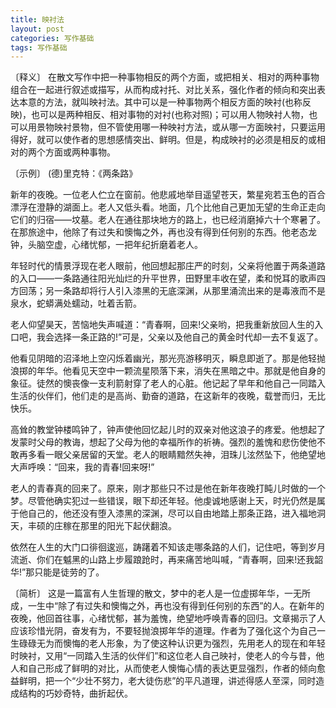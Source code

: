 ```yaml
---
title: 映衬法
layout: post
categories: 写作基础
tags: 写作基础
---
```


〔释义〕 在散文写作中把一种事物相反的两个方面，或把相关、相对的两种事物组合在一起进行叙述或描写，从而构成衬托、对比关系，强化作者的倾向和突出表达本意的方法，就叫映衬法。其中可以是一种事物两个相反方面的映衬(也称反映)，也可以是两种相反、相对事物的对衬(也称对照)；可以用人物映衬人物，也可以用景物映衬景物，但不管使用哪一种映衬方法，或从哪一方面映衬，只要运用得好，就可以使作者的思想感情突出、鲜明。但是，构成映衬的必须是相反的或相对的两个方面或两种事物。

〔示例〕 (德)里克特：《两条路》

新年的夜晚。一位老人伫立在窗前。他悲戚地举目遥望苍天，繁星宛若玉色的百合漂浮在澄静的湖面上。老人又低头看。地面，几个比他自己更加无望的生命正走向它们的归宿——坟墓。老人在通往那块地方的路上，也已经消磨掉六十个寒暑了。在那旅途中，他除了有过失和懊悔之外，再也没有得到任何别的东西。他老态龙钟，头脑空虚，心绪忧郁，一把年纪折磨着老人。

年轻时代的情景浮现在老人眼前，他回想起那庄严的时刻，父亲将他置于两条道路的入口——一条路通往阳光灿烂的升平世界，田野里丰收在望，柔和悦耳的歌声四方回荡；另一条路却将行人引入漆黑的无底深渊，从那里涌流出来的是毒液而不是泉水，蛇蟒满处蠕动，吐着舌箭。

老人仰望昊天，苦恼地失声喊道：“青春啊，回来!父亲哟，把我重新放回人生的入口吧，我会选择一条正路的!”可是，父亲以及他自己的黄金时代却一去不复返了。

他看见阴暗的沼泽地上空闪烁着幽光，那光亮游移明灭，瞬息即逝了。那是他轻抛浪掷的年华。他看见天空中一颗流星陨落下来，消失在黑暗之中。那就是他自身的象征。徒然的懊丧像一支利箭射穿了老人的心脏。他记起了早年和他自己一同踏入生活的伙伴们，他们走的是高尚、勤奋的道路，在这新年的夜晚，载誉而归，无比快乐。

高耸的教堂钟楼鸣钟了，钟声使他回忆起儿时的双亲对他这浪子的疼爱。他想起了发蒙时父母的教诲，想起了父母为他的幸福所作的祈祷。强烈的羞愧和悲伤使他不敢再多看一眼父亲居留的天堂。老人的眼睛黯然失神，泪珠儿泫然坠下，他绝望地大声呼唤：“回来，我的青春!回来呀!”

老人的青春真的回来了。原来，刚才那些只不过是他在新年夜晚打盹儿时做的一个梦。尽管他确实犯过一些错误，眼下却还年轻。他虔诚地感谢上天，时光仍然是属于他自己的，他还没有堕入漆黑的深渊，尽可以自由地踏上那条正路，进入福地洞天，丰硕的庄稼在那里的阳光下起伏翻浪。

依然在人生的大门口徘徊逡巡，踌躇着不知该走哪条路的人们，记住吧，等到岁月流逝、你们在魆黑的山路上步履踉跄时，再来痛苦地叫喊，“青春啊，回来!还我韶华!”那只能是徒劳的了。

〔简析〕 这是一篇富有人生哲理的散文，梦中的老人是一位虚掷年华，一无所成，一生中“除了有过失和懊悔之外，再也没有得到任何别的东西”的人。在新年的夜晚，他回首往事，心绪忧郁，甚为羞愧，绝望地呼唤青春的回归。文章揭示了人应该珍惜光阴，奋发有为，不要轻抛浪掷年华的道理。作者为了强化这个为自己一生碌碌无为而懊悔的老人形象，为了使这种认识更为强烈，先用老人的现在和年轻时映衬，又用“一同踏入生活的伙伴们”和这位老人自己映衬，使老人的今与昔，他人和自己形成了鲜明的对比，从而使老人懊悔心情的表达更显强烈，作者的倾向愈益鲜明，把一个“少壮不努力，老大徒伤悲”的平凡道理，讲述得感人至深，同时造成结构的巧妙奇特，曲折起伏。 